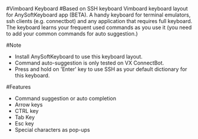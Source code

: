 #Vimboard Keyboard
#Based on SSH keyboard
Vimboard keyboard layout for AnySoftKeyboard app (BETA).
A handy keyboard for terminal emulators, ssh clients (e.g. connectbot) and any application that requires full keyboard. The keyboard learns your frequent used commands as you use it (you need to add your common commands for auto suggestion.)

#Note
* Install AnySoftKeyboard to use this keyboard layout.
* Command auto-suggestion is only tested on VX ConnectBot.
* Press and hold on 'Enter' key to use SSH as your default dictionary for this keyboard.


#Features
* Command suggestion or auto completion
* Arrow keys
* CTRL key
* Tab Key
* Esc key
* Special characters as pop-ups
